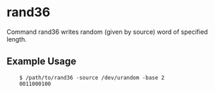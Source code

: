 # rand36

Command rand36 writes random (given by source) word of specified length.

## Example Usage

```
	$ /path/to/rand36 -source /dev/urandom -base 2
	0011000100
```

